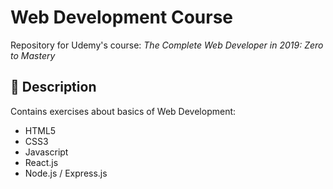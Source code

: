 
# Web Development Course
Repository for Udemy's course: *The Complete Web Developer in 2019: Zero to Mastery*


## :dart: Description 
Contains exercises about basics of Web Development: 

- HTML5
- CSS3
- Javascript 
- React.js
- Node.js / Express.js


